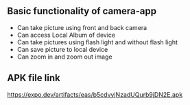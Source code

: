 ## Basic functionality of camera-app
- Can take picture using front and back camera
- Can access Local Album of device 
- Can take pictures using flash light and without flash light
- Can save picture to local device
- Can zoom in and zoom out image
## APK file link
https://expo.dev/artifacts/eas/b5cdvyjNzadUQurb9jDN2E.apk
